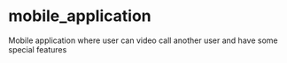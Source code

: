 # mobile_application
Mobile application where user can video call another user and have some special features
